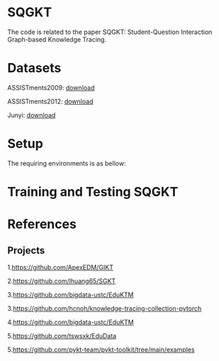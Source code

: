 # SQGKT
The code is related to the paper SQGKT: Student-Question Interaction Graph-based Knowledge Tracing.

# Datasets
ASSISTments2009: [download](https://drive.google.com/file/d/1NNXHFRxcArrU0ZJSb9BIL56vmUt5FhlE/view)

ASSISTments2012: [download](https://drive.google.com/file/d/0BxCxNjHXlkkHczVDT2kyaTQyZUk/edit?usp=sharing)

Junyi: [download](http://base.ustc.edu.cn/data/JunyiAcademy_Math_Practicing_Log/junyi.rar)

# Setup
The requiring environments is as bellow:

# Training and Testing SQGKT




# References
## Projects

1.https://github.com/ApexEDM/GIKT

2.https://github.com/lhuang65/SGKT

3.https://github.com/bigdata-ustc/EduKTM

3.https://github.com/hcnoh/knowledge-tracing-collection-pytorch

4.https://github.com/bigdata-ustc/EduKTM

5.https://github.com/tswsxk/EduData

5.https://github.com/pykt-team/pykt-toolkit/tree/main/examples
